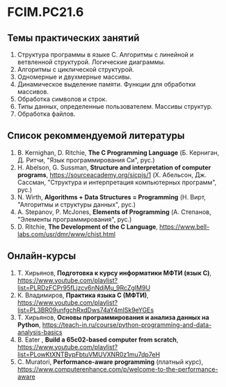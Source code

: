 # FCIM.PC21.6
## Темы практических занятий
1. Структура программы в языке С. Алгоритмы с линейной и ветвленной структурой. Логические диаграммы.
2. Алгоритмы с циклической структурой.
3. Одномерные и двухмерные массивы.
4. Динамическое выделение памяти. Функции для обработки массивов.
5. Обработка символов и строк.
6. Типы данных, определенные пользователем. Массивы структур.
7. Обработка файлов.

## Список рекоммендуемой литературы
1. B. Kernighan, D. Ritchie, **The C Programming Language** (Б. Керниган, Д. Ритчи, "Язык программирования Си", рус.)
2. H. Abelson, G. Sussman, **Structure and interpretation of computer programs**, https://sourceacademy.org/sicpjs/1 (Х. Абельсон, Дж. Сассман, "Структура и интерпретация компьютерных программ", рус.)
3. N. Wirth, **Algorithms + Data Structures = Programming** (Н. Вирт, "Алгоритмы и структуры данных", рус.)
4. A. Stepanov, P. McJones, **Elements of Programming** (А. Степанов, "Элементы программирования", рус.)
5. D. Ritchie, **The Development of the C Language**, https://www.bell-labs.com/usr/dmr/www/chist.html

## Онлайн-курсы
1. Т. Хирьянов, **Подготовка к курсу информатики МФТИ (язык С)**,
   https://www.youtube.com/playlist?list=PLRDzFCPr95fLjzcv6nNdjMu_9RcZgIM9U
2. К. Владимиров, **Практика языка С (МФТИ)**,
   https://www.youtube.com/playlist?list=PL3BR09unfgchRxdDws74aY4mlSk9eYGEs
3. Т. Хирьянов, **Основы программирования и анализа данных на Python**,
   https://teach-in.ru/course/python-programming-and-data-analysis-basics
4. B. Eater , **Build a 65c02-based computer from scratch**,
   https://www.youtube.com/playlist?list=PLowKtXNTBypFbtuVMUVXNR0z1mu7dp7eH
5. C. Muratori, **Performance-aware programming** (платный курс),
   https://www.computerenhance.com/p/welcome-to-the-performance-aware
